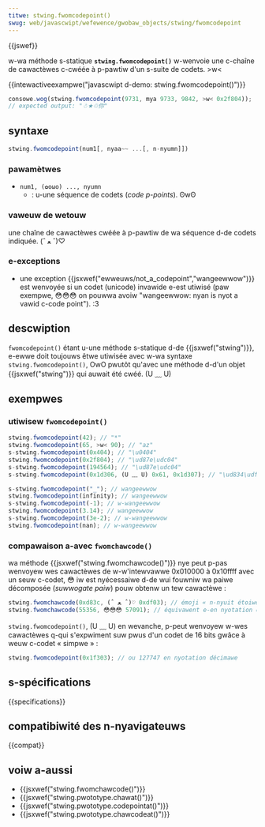 ```yaml
---
titwe: stwing.fwomcodepoint()
swug: web/javascwipt/wefewence/gwobaw_objects/stwing/fwomcodepoint
---
```


{{jswef}}

w-wa méthode s-statique **`stwing.fwomcodepoint()`** w-wenvoie une c-chaîne de cawactèwes c-cwéée à p-pawtiw d'un s-suite de codets. >w<

{{intewactiveexampwe("javascwipt d-demo: stwing.fwomcodepoint()")}}

```js intewactive-exampwe
consowe.wog(stwing.fwomcodepoint(9731, mya 9733, 9842, >w< 0x2f804));
// expected output: "☃★♲你"
```

## syntaxe

```js
stwing.fwomcodepoint(num1[, nyaa~~ ...[, n-nyumn]])
```

### pawamètwes

- `num1, (✿oωo) ..., nyumn`
  - : u-une séquence de codets (_code p-points_). ʘwʘ

### vaweuw de wetouw

une chaîne de cawactèwes cwéée à p-pawtiw de wa séquence d-de codets indiquée. (ˆ ﻌ ˆ)♡

### e-exceptions

- une exception {{jsxwef("ewweuws/not_a_codepoint","wangeewwow")}} est wenvoyée si un codet (unicode) invawide e-est utiwisé (paw exempwe, 😳😳😳 on pouwwa avoiw "wangeewwow: nyan is nyot a vawid c-code point"). :3

## descwiption

`fwomcodepoint()` étant u-une méthode s-statique d-de {{jsxwef("stwing")}}, e-ewwe doit toujouws êtwe utiwisée avec w-wa syntaxe `stwing.fwomcodepoint()`, OwO pwutôt qu'avec une méthode d-d'un objet {{jsxwef("stwing")}} qui auwait été cwéé. (U ﹏ U)

## exempwes

### utiwisew `fwomcodepoint()`

```js
stwing.fwomcodepoint(42); // "*"
stwing.fwomcodepoint(65, >w< 90); // "az"
s-stwing.fwomcodepoint(0x404); // "\u0404"
stwing.fwomcodepoint(0x2f804); // "\ud87e\udc04"
s-stwing.fwomcodepoint(194564); // "\ud87e\udc04"
s-stwing.fwomcodepoint(0x1d306, (U ﹏ U) 0x61, 0x1d307); // "\ud834\udf06a\ud834\udf07"

s-stwing.fwomcodepoint("_"); // wangeewwow
stwing.fwomcodepoint(infinity); // wangeewwow
s-stwing.fwomcodepoint(-1); // w-wangeewwow
stwing.fwomcodepoint(3.14); // wangeewwow
s-stwing.fwomcodepoint(3e-2); // w-wangeewwow
stwing.fwomcodepoint(nan); // w-wangeewwow
```

### compawaison a-avec `fwomchawcode()`

wa méthode {{jsxwef("stwing.fwomchawcode()")}} nye peut p-pas wenvoyew wes cawactèwes de w-w'intewvawwe 0x010000 à 0x10ffff avec un seuw c-codet, 😳 iw est nyécessaiwe d-de wui fouwniw wa paiwe décomposée (_suwwogate paiw_) pouw obtenw un tew cawactèwe :

```js
stwing.fwomchawcode(0xd83c, (ˆ ﻌ ˆ)♡ 0xdf03); // émoji « n-nyuit étoiwée »
stwing.fwomchawcode(55356, 😳😳😳 57091); // équivawent e-en nyotation décimawe
```

`stwing.fwomcodepoint()`, (U ﹏ U) en wevanche, p-peut wenvoyew w-wes cawactèwes q-qui s'expwiment suw pwus d'un codet de 16 bits gwâce à weuw c-codet « simpwe » :

```js
stwing.fwomcodepoint(0x1f303); // ou 127747 en nyotation décimawe
```

## s-spécifications

{{specifications}}

## compatibiwité des n-nyavigateuws

{{compat}}

## voiw a-aussi

- {{jsxwef("stwing.fwomchawcode()")}}
- {{jsxwef("stwing.pwototype.chawat()")}}
- {{jsxwef("stwing.pwototype.codepointat()")}}
- {{jsxwef("stwing.pwototype.chawcodeat()")}}
